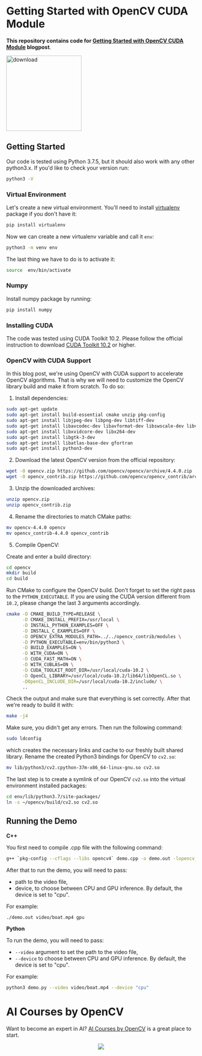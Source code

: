 
# Getting Started with OpenCV CUDA Module

**This repository contains code for [Getting Started with OpenCV CUDA Module](https://www.learnopencv.com/getting-started-opencv-cuda-module/) blogpost**.

[<img src="https://learnopencv.com/wp-content/uploads/2022/07/download-button-e1657285155454.png" alt="download" width="200">](https://www.dropbox.com/sh/1ijilsp7m6rmx7q/AABUVfmaK2DYL2QI-89lqoDma?dl=1)

## Getting Started

Our code is tested using Python 3.7.5, but it should also work with any other python3.x. If you'd like to check your
version run:

```bash
python3 -V
```

### Virtual Environment

Let's create a new virtual environment. You'll need to install [virtualenv](https://pypi.org/project/virtualenv/)
package if you don't have it:

```bash
pip install virtualenv
```

Now we can create a new virtualenv variable and call it `env`:

```bash
python3 -m venv env
```

The last thing we have to do is to activate it:

```bash
source  env/bin/activate
```

### Numpy

Install numpy package by running:

```bash
pip install numpy
```

### Installing CUDA

The code was tested using CUDA Toolkit 10.2. Please follow the official instruction to download [CUDA Toolkit 10.2](https://developer.nvidia.com/cuda-10.2-download-archive) or higher.

### OpenCV with CUDA Support

In this blog post, we're using OpenCV with CUDA support to accelerate OpenCV algorithms. That is why we will need to customize the OpenCV library build and make it from scratch. To do so:

1. Install dependencies:

```bash
sudo apt-get update
sudo apt-get install build-essential cmake unzip pkg-config
sudo apt-get install libjpeg-dev libpng-dev libtiff-dev
sudo apt-get install libavcodec-dev libavformat-dev libswscale-dev libv4l-dev
sudo apt-get install libxvidcore-dev libx264-dev
sudo apt-get install libgtk-3-dev
sudo apt-get install libatlas-base-dev gfortran
sudo apt-get install python3-dev

```

2. Download the latest OpenCV version from the official repository:

```bash
wget -O opencv.zip https://github.com/opencv/opencv/archive/4.4.0.zip
wget -O opencv_contrib.zip https://github.com/opencv/opencv_contrib/archive/4.4.0.zip
```

3. Unzip the downloaded archives:

```bash
unzip opencv.zip
unzip opencv_contrib.zip
```

4. Rename the directories to match CMake paths:

```bash
mv opencv-4.4.0 opencv
mv opencv_contrib-4.4.0 opencv_contrib
```

5. Compile OpenCV:

Create and enter a build directory:

```bash
cd opencv
mkdir build
cd build
```

Run CMake to configure the OpenCV build. Don't forget to set the right pass to the `PYTHON_EXECUTABLE`. If you are using the CUDA version different from `10.2`, please change the last 3 arguments accordingly.

```bash
cmake -D CMAKE_BUILD_TYPE=RELEASE \
      -D CMAKE_INSTALL_PREFIX=/usr/local \
      -D INSTALL_PYTHON_EXAMPLES=OFF \
      -D INSTALL_C_EXAMPLES=OFF \
      -D OPENCV_EXTRA_MODULES_PATH=../../opencv_contrib/modules \
      -D PYTHON_EXECUTABLE=env/bin/python3 \
      -D BUILD_EXAMPLES=ON \
      -D WITH_CUDA=ON \
      -D CUDA_FAST_MATH=ON \
      -D WITH_CUBLAS=ON \
      -D CUDA_TOOLKIT_ROOT_DIR=/usr/local/cuda-10.2 \
      -D OpenCL_LIBRARY=/usr/local/cuda-10.2/lib64/libOpenCL.so \
      -DOpenCL_INCLUDE_DIR=/usr/local/cuda-10.2/include/ \
      ..
```

Check the output and make sure that everything is set correctly. After that we're ready to build it with:

```bash
make -j4
```

Make sure, you didn't get any errors. Then run the following command:

```bash
sudo ldconfig
```

which creates the necessary links and cache to our freshly built shared library.
Rename the created Python3 bindings for OpenCV to `cv2.so`:

```bash
mv lib/python3/cv2.cpython-37m-x86_64-linux-gnu.so cv2.so
```

The last step is to create a symlink of our OpenCV `cv2.so` into the virtual environment installed packages:

```bash
cd env/lib/python3.7/site-packages/
ln -s ~/opencv/build/cv2.so cv2.so
```

## Running the Demo

**C++**

You first need to compile .cpp file with the following command:

```bash
g++ `pkg-config --cflags --libs opencv4` demo.cpp -o demo.out -lopencv_core -lopencv_highgui -lopencv_imgcodecs -lopencv_imgproc -lopencv_videoio -lopencv_video -lopencv_cudaarithm -lopencv_cudaoptflow -lopencv_cudaimgproc -lopencv_cudawarping -std=c++11

```

After that to run the demo, you will need to pass:

- path to the video file,
- device, to choose between CPU and GPU inference. By default, the device is set to "cpu".

For example:

```bash
./demo.out video/boat.mp4 gpu
```

**Python**

To run the demo, you will need to pass:

- `--video` argument to set the path to the video file,
- `--device` to choose between CPU and GPU inference. By default, the device is set to "cpu".

For example:

```bash
python3 demo.py --video video/boat.mp4 --device "cpu"
```


# AI Courses by OpenCV

Want to become an expert in AI? [AI Courses by OpenCV](https://opencv.org/courses/) is a great place to start.

<a href="https://opencv.org/courses/">
<p align="center">
<img src="https://www.learnopencv.com/wp-content/uploads/2020/04/AI-Courses-By-OpenCV-Github.png">
</p>
</a>
